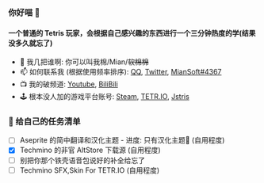 <!-- <img align="right" src="https://tetrio-stream-overlay.vercel.app/user/miansoft"/> -->

### 你好喵 👋

#### 一个普通的 Tetris 玩家，会根据自己感兴趣的东西进行一个三分钟热度的学(结果没多久就忘了)

- 🤔 我几把谁啊: 你可以叫我棉/Mian/~~软棉棉~~
- 📫 如何联系我 (根据使用频率排序): [QQ](http://wpa.qq.com/msgrd?v=3&uin=1957392799), [Twitter](https://twitter.com/Mian_Soft), [MianSoft#4367](https://discord.com/app)
- 📺 我的破频道: [Youtube](https://www.youtube.com/@miansoft), [BiliBili](https://space.bilibili.com/168186825)
- 🕹️ 根本没人加的游戏平台账号: [Steam](https://steamcommunity.com/id/MianSoft/), [TETR.IO](https://ch.tetr.io/u/miansoft), [Jstris](https://jstris.jezevec10.com/u/MianSoft)

### 📝 给自己的任务清单

- [ ] Aseprite 的简中翻译和汉化主题 - 进度: 只有汉化主题🤣 (自用程度)
- [x] Techmino 的非官 AltStore 下载源 (自用程度)
- [ ] 别把你那个铁壳语音包说好的补全给忘了
- [ ] Techmino SFX,Skin For TETR.IO (自用程度)
